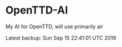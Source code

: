 # OpenTTD-AI
My AI for OpenTTD, will use primarily air

Latest backup: Sun Sep 15 22:41:01 UTC 2019

